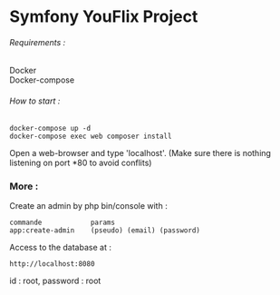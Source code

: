# Symfony YouFlix Project

###### Requirements :

Docker<br>
Docker-compose<br>

###### How to start :

```
docker-compose up -d
docker-compose exec web composer install
```

Open a web-browser and type 'localhost'. (Make sure there is nothing listening on port *80 to avoid conflits)


### More :

Create an admin by php bin/console with :
````
commande            params
app:create-admin    (pseudo) (email) (password)
````

Access to the database at :
```
http://localhost:8080 
```
id : root, password : root